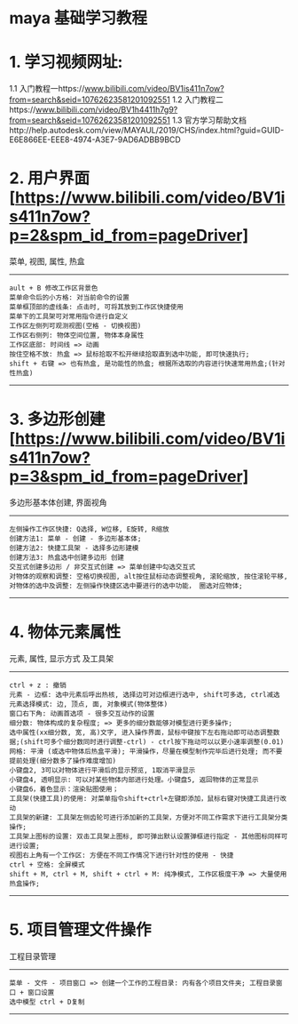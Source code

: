 

# maya 基础学习教程

# 1. 学习视频网址: 

  1.1 入门教程一https://www.bilibili.com/video/BV1is411n7ow?from=search&seid=10762623581201092551
  1.2 入门教程二https://www.bilibili.com/video/BV1h4411h7g9?from=search&seid=10762623581201092551
  1.3 官方学习帮助文档http://help.autodesk.com/view/MAYAUL/2019/CHS/index.html?guid=GUID-E6E866EE-EEE8-4974-A3E7-9AD6ADBB9BCD

# 2. 用户界面[https://www.bilibili.com/video/BV1is411n7ow?p=2&spm_id_from=pageDriver]
  菜单, 视图, 属性, 热盒
  ********
    ault + B 修改工作区背景色
    菜单命令后的小方格: 对当前命令的设置
    菜单框顶部的虚线条: 点击时, 可将其放到工作区快捷使用
    菜单下的工具架可对常用指令进行自定义
    工作区左侧列可观测视图(空格 - 切换视图)
    工作区右侧列: 物体空间位置, 物体本身属性
    工作区底部: 时间线 => 动画
    按住空格不放: 热盒 => 鼠标拾取不松开继续拾取直到选中功能, 即可快速执行;
    shift + 右键 => 也有热盒, 是功能性的热盒; 根据所选取的内容进行快速常用热盒;(针对性热盒)
  ********

# 3. 多边形创建[https://www.bilibili.com/video/BV1is411n7ow?p=3&spm_id_from=pageDriver]
  多边形基本体创建, 界面视角
  *********************
    左侧操作工作区快捷: Q选择, W位移, E旋转, R缩放
    创建方法1: 菜单 - 创建 - 多边形基本体;
    创建方法2: 快捷工具架 - 选择多边形建模
    创建方法3: 热盒选中创建多边形 创建
    交互式创建多边形 / 非交互式创建 => 菜单创建中勾选交互式
    对物体的观察和调整: 空格切换视图, alt按住鼠标动态调整视角, 滚轮缩放, 按住滚轮平移, 
    对物体的选中及调整: 左侧操作快捷区选中要进行的选中功能， 圈选对应物体;
  *********************

# 4. 物体元素属性
  元素, 属性, 显示方式 及工具架
  ******
    ctrl + z : 撤销
    元素 - 边框: 选中元素后呼出热核, 选择边可对边框进行选中, shift可多选, ctrl减选
    元素选择模式: 边, 顶点, 面, 对象模式(物体整体)
    窗口右下角: 动画首选项 - 很多交互动作的设置
    细分数: 物体构成的复杂程度; => 更多的细分数能够对模型进行更多操作;
    选中属性(xx细分数, 宽, 高)文字, 进入操作界面，鼠标中键按下左右拖动即可动态调整数据;(shift可多个细分数同时进行调整-ctrl) - ctrl按下拖动可以以更小速率调整(0.01)
    网格: 平滑 (或选中物体后热盒平滑); 平滑操作，尽量在模型制作完毕后进行处理; 而不要提前处理(细分数多了操作难度增加)
    小键盘2, 3可以对物体进行平滑后的显示预览, 1取消平滑显示
    小键盘4, 透明显示: 可以对某些物体内部进行处理。小键盘5, 返回物体的正常显示
    小键盘6，着色显示：渲染贴图使用；
    工具架(快捷工具)的使用: 对菜单指令shift+ctrl+左键即添加，鼠标右键对快捷工具进行改动
    工具架的新建: 工具架左侧齿轮可进行添加新的工具架，方便对不同工作需求下进行工具架分类操作;
    工具架上图标的设置: 双击工具架上图标, 即可弹出默认设置弹框进行指定 - 其他图标同样可进行设置;
    视图右上角有一个工作区: 方便在不同工作情况下进行针对性的使用 - 快捷
    ctrl + 空格: 全屏模式
    shift + M, ctrl + M, shift + ctrl + M: 纯净模式, 工作区极度干净 => 大量使用热盒操作;
  ******

# 5. 项目管理文件操作
  工程目录管理
  *******
    菜单 - 文件 - 项目窗口 => 创建一个工作的工程目录: 内有各个项目文件夹; 工程目录窗口 + 窗口设置
    选中模型 ctrl + D复制
  *******





